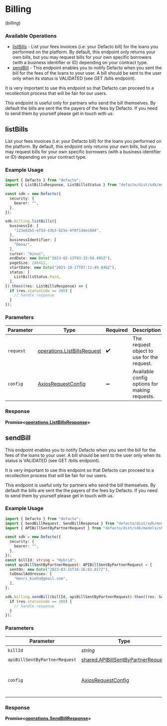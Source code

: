 # Billing
(*billing*)

### Available Operations

* [listBills](#listbills) - List your fees invoices (i.e: your Defacto bill) for the loans you performed on the platform. By default, this endpoint only returns your own bills, but you may request bills for your own specific borrowers (with a business identifier or ID) depending on your contract type.
* [sendBill](#sendbill) - 
This endpoint enables you to notify Defacto when you sent the bill for the fees of the loans to your user.
A bill should be sent to the user only when its status is VALIDATED (see GET /bills endpoint).

It is very important to use this endpoint so that Defacto can proceed to a recollection process
that will be fair for our users.

This endpoint is useful only for partners who send the bill themselves.
By default the bills are sent the the payers of the fees by Defacto.
If you need to send them by yourself please get in touch with us.


## listBills

List your fees invoices (i.e: your Defacto bill) for the loans you performed on the platform. By default, this endpoint only returns your own bills, but you may request bills for your own specific borrowers (with a business identifier or ID) depending on your contract type.

### Example Usage

```typescript
import { Defacto } from "defacto";
import { ListBillsResponse, ListBillsStatus } from "defacto/dist/sdk/models/operations";

const sdk = new Defacto({
  security: {
    bearer: "",
  },
});

sdk.billing.listBills({
  businessId: [
    "123e62b5-ef5d-43b3-825e-9f0f1d4ec684",
  ],
  businessIdentifier: [
    "Denar",
  ],
  cursor: "minus",
  endDate: new Date("2023-02-13T03:15:50.495Z"),
  pageSize: 246412,
  startDate: new Date("2021-10-17T07:11:49.846Z"),
  status: [
    ListBillsStatus.Paid,
  ],
}).then((res: ListBillsResponse) => {
  if (res.statusCode == 200) {
    // handle response
  }
});
```

### Parameters

| Parameter                                                                  | Type                                                                       | Required                                                                   | Description                                                                |
| -------------------------------------------------------------------------- | -------------------------------------------------------------------------- | -------------------------------------------------------------------------- | -------------------------------------------------------------------------- |
| `request`                                                                  | [operations.ListBillsRequest](../../models/operations/listbillsrequest.md) | :heavy_check_mark:                                                         | The request object to use for the request.                                 |
| `config`                                                                   | [AxiosRequestConfig](https://axios-http.com/docs/req_config)               | :heavy_minus_sign:                                                         | Available config options for making requests.                              |


### Response

**Promise<[operations.ListBillsResponse](../../models/operations/listbillsresponse.md)>**


## sendBill


This endpoint enables you to notify Defacto when you sent the bill for the fees of the loans to your user.
A bill should be sent to the user only when its status is VALIDATED (see GET /bills endpoint).

It is very important to use this endpoint so that Defacto can proceed to a recollection process
that will be fair for our users.

This endpoint is useful only for partners who send the bill themselves.
By default the bills are sent the the payers of the fees by Defacto.
If you need to send them by yourself please get in touch with us.


### Example Usage

```typescript
import { Defacto } from "defacto";
import { SendBillRequest, SendBillResponse } from "defacto/dist/sdk/models/operations";
import { APIBillSentByPartnerRequest } from "defacto/dist/sdk/models/shared";

const sdk = new Defacto({
  security: {
    bearer: "",
  },
});
const billId: string = "Hybrid";
const apiBillSentByPartnerRequest: APIBillSentByPartnerRequest = {
  sentOn: new Date("2023-03-31T16:16:03.817Z"),
  toEmailAddresses: [
    "Henri_Kiehn@gmail.com",
  ],
};

sdk.billing.sendBill(billId, apiBillSentByPartnerRequest).then((res: SendBillResponse) => {
  if (res.statusCode == 200) {
    // handle response
  }
});
```

### Parameters

| Parameter                                                                                | Type                                                                                     | Required                                                                                 | Description                                                                              |
| ---------------------------------------------------------------------------------------- | ---------------------------------------------------------------------------------------- | ---------------------------------------------------------------------------------------- | ---------------------------------------------------------------------------------------- |
| `billId`                                                                                 | *string*                                                                                 | :heavy_check_mark:                                                                       | N/A                                                                                      |
| `apiBillSentByPartnerRequest`                                                            | [shared.APIBillSentByPartnerRequest](../../models/shared/apibillsentbypartnerrequest.md) | :heavy_minus_sign:                                                                       | N/A                                                                                      |
| `config`                                                                                 | [AxiosRequestConfig](https://axios-http.com/docs/req_config)                             | :heavy_minus_sign:                                                                       | Available config options for making requests.                                            |


### Response

**Promise<[operations.SendBillResponse](../../models/operations/sendbillresponse.md)>**

